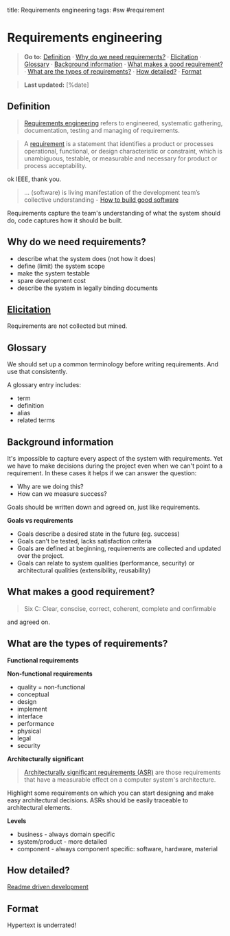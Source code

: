 title: Requirements engineering
tags: #sw #requirement

Requirements engineering
========================

> **Go to:** [Definition] · [Why do we need requirements?] ·
> [Elicitation] · [Glossary] · [Background information] · [What makes a
> good requirement?] · [What are the types of requirements?] · [How
> detailed?] · [Format]

> **Last updated:** [%date]

Definition
----------

> [Requirements engineering][1] refers to engineered, systematic
> gathering, documentation, testing and managing of requirements.

> A [requirement] is a statement that identifies a product or processes
> operational, functional, or design characteristic or constraint, which
> is unambiguous, testable, or measurable and necessary for product or
> process acceptability.

ok IEEE, thank you.

> ... (software) is living manifestation of the development team’s
> collective understanding - [How to build good software]

Requirements capture the team's understanding of what the system should
do, code captures how it should be built.

Why do we need requirements?
----------------------------

-   describe what the system does (not how it does)
-   define (limit) the system scope
-   make the system testable
-   spare development cost
-   describe the system in legally binding documents

[Elicitation][2]
----------------

Requirements are not collected but mined.

Glossary
--------

We should set up a common terminology before writing requirements. And
use that consistently.

A glossary entry includes:

-   term
-   definition
-   alias
-   related terms

Background information
----------------------

It's impossible to capture every aspect of the system with requirements.
Yet we have to make decisions during the project even when we can't
point to a requirement. In these cases it helps if we can answer the
question:

-   Why are we doing this?
-   How can we measure success?

Goals should be written down and agreed on, just like requirements.

**Goals vs requirements**

-   Goals describe a desired state in the future (eg. success)
-   Goals can't be tested, lacks satisfaction criteria
-   Goals are defined at beginning, requirements are collected and
    updated over the project.
-   Goals can relate to system qualities (performance, security) or
    architectural qualities (extensibility, reusability)

What makes a good requirement?
------------------------------

> Six C: Clear, conscise, correct, coherent, complete and confirmable

and agreed on.

What are the types of requirements?
-----------------------------------

**Functional requirements**

**Non-functional requirements**

-   quality = non-functional
-   conceptual
-   design
-   implement
-   interface
-   performance
-   physical
-   legal
-   security

**Architecturally significant**

> [Architecturally significant requirements (ASR)] are those
> requirements that have a measurable effect on a computer system's
> architecture.

Highlight some requirements on which you can start designing and make
easy architectural decisions. ASRs should be easily traceable to
architectural elements.

**Levels**

-   business - always domain specific
-   system/product - more detailed
-   component - always component specific: software, hardware, material

How detailed?
-------------

[Readme driven development]

Format
------

Hypertext is underrated!

  [Requirements engineering]: #requirements-engineering
  [Definition]: #definition
  [Why do we need requirements?]: #why-do-we-need-requirements
  [Elicitation]: #elicitation
  [Glossary]: #glossary
  [Background information]: #background-information
  [What makes a good requirement?]: #what-makes-a-good-requirement
  [What are the types of requirements?]: #what-are-the-types-of-requirements
  [How detailed?]: #how-detailed
  [Format]: #format
  [1]: https://www.iem.fraunhofer.de/en/research/range-of-services/software-engineering-and-it-security/RequirementsEngineering.html
  [requirement]: https://standards.ieee.org/ieee/1220/3372/
  [How to build good software]: https://medium.com/open-government-products/how-to-build-good-software-b13b32cb53a3
  [2]: https://en.m.wikipedia.org/wiki/Requirements_elicitation
  [Architecturally significant requirements (ASR)]: https://en.wikipedia.org/wiki/Architecturally_significant_requirements
  [Readme driven development]: https://tom.preston-werner.com/2010/08/23/readme-driven-development.html
